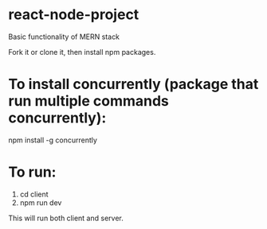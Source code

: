 # react-node-project
Basic functionality of MERN stack

Fork it or clone it, then install npm packages.

# To install concurrently (package that run multiple commands concurrently):
npm install -g concurrently

# To run:
1. cd client
2. npm run dev

This will run both client and server.
